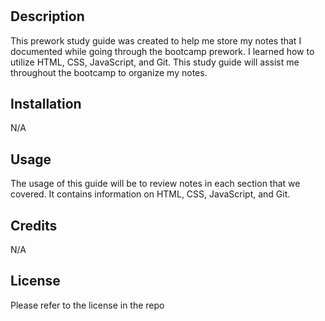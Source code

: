 # <Prework Study Guide Wepage>

## Description

This prework study guide was created to help me store my notes that I documented while going through the bootcamp prework. I learned how to utilize HTML, CSS, JavaScript, and Git. This study guide will assist me throughout the bootcamp to organize my notes. 

## Installation

N/A

## Usage

The usage of this guide will be to review notes in each section that we covered. It contains information on HTML, CSS, JavaScript, and Git. 


## Credits

N/A

## License

Please refer to the license in the repo

